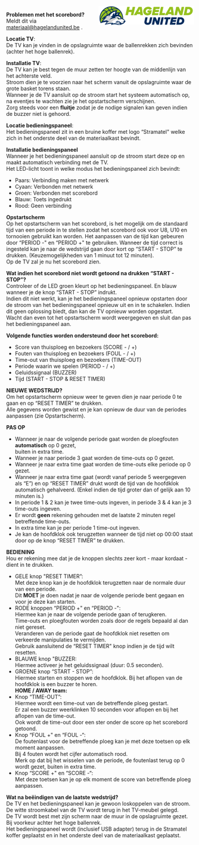 <img align="right" width="256" height="50" src="image/logo.svg">

**Problemen met het scorebord?** <br />
Meldt dit via <materiaal@hagelandunited.be> .<br />

**Locatie TV**:<br />
De TV kan je vinden in de opslagruimte waar de ballenrekken zich bevinden (achter het hoge ballenrek).<br />

**Installatie TV**:<br />
De TV kan je best tegen de muur zetten ter hoogte van de middenlijn van het achterste veld.<br />
Stroom dien je te voorzien naar het scherm vanuit de opslagruimte waar de grote basket torens staan.<br />
Wanneer je de TV aansluit op de stroom start het systeem automatisch op,<br />
na eventjes te wachten zie je het opstartscherm verschijnen.<br />
Zorg steeds voor een **fluitje** zodat je de nodige signalen kan geven indien de buzzer niet is gehoord.<br />

**Locatie bedieningspaneel**:<br />
Het bedieningspaneel zit in een bruine koffer met logo “Stramatel" welke zich in het onderste deel van de materiaalkast bevindt.<br />

**Installatie bedieningspaneel**<br />
Wanneer je het bedieningspaneel aansluit op de stroom start deze op en maakt automatisch verbinding met de TV.<br />
Het LED-licht toont in welke modus het bedieningspaneel zich bevindt:
-  Paars: Verbinding maken met netwerk<br />
-  Cyaan: Verbonden met netwerk<br />
-  Groen: Verbonden met scorebord<br />
-  Blauw: Toets ingedrukt<br />
-  Rood: Geen verbinding<br />

**Opstartscherm**<br />
Op het opstartscherm van het scorebord, is het mogelijk om de standaard tijd van een periode in te stellen zodat het scorebord ook voor U8, U10 en tornooien gebruikt kan worden. Het aanpassen van de tijd kan gebeuren door “PERIOD -" en “PERIOD +" te gebruiken. Wanneer de tijd correct is ingesteld kan je naar de wedstrijd gaan door kort op “START - STOP” te drukken. (Keuzemogelijkheden van 1 minuut tot 12 minuten).<br />
Op de TV zal je nu het scorebord zien.<br />

**Wat indien het scorebord niet wordt getoond na drukken “START - STOP”?**<br />
Controleer of de LED groen kleurt op het bedieningspaneel. En blauw wanneer je de knop “START - STOP” indrukt.<br />
Indien dit niet werkt, kan je het bedieningspaneel opnieuw opstarten door de stroom van het bedieningspaneel opnieuw uit en in te schakelen. Indien dit geen oplossing biedt, dan kan de TV opnieuw worden opgestart.<br /> Wacht dan even tot het opstartscherm wordt weergegeven en sluit dan pas het bedieningspaneel aan.<br />

**Volgende functies worden ondersteund door het scorebord:**
-  Score van thuisploeg en bezoekers (SCORE - / +)<br />
-  Fouten van thuisploeg en bezoekers (FOUL - / +)<br />
-  Time-out van thuisploeg en bezoekers (TIME-OUT)<br />
-  Periode waarin we spelen (PERIOD - / +)<br />
-  Geluidssignaal (BUZZER)<br />
-  Tijd (START - STOP  &  RESET TIMER)<br />

**NIEUWE WEDSTRIJD?**<br />
Om het opstartscherm opnieuw weer te geven dien je naar periode 0 te gaan en op “RESET TIMER” te drukken.<br />
Alle gegevens worden gewist en je kan opnieuw de duur van de periodes aanpassen (zie Opstartscherm).<br />

**PAS OP**
- Wanneer je naar de volgende periode gaat worden de ploegfouten **automatisch** op 0 gezet,<br />
  buiten in extra time.<br />
- Wanneer je naar periode 3 gaat worden de time-outs op 0 gezet.<br />
- Wanneer je naar extra time gaat worden de time-outs elke periode op 0 gezet.<br />
- Wanneer je naar extra time gaat (wordt vanaf periode 5 weergegeven als “E”) en op “RESET TIMER” drukt wordt de tijd van de hoofdklok automatisch gehalveerd. (Enkel indien de tijd groter dan of gelijk aan 10 minuten is.)<br />
- In periode 1 & 2 kan je twee time-outs ingeven, in periode 3 & 4 kan je 3 time-outs ingeven.<br />
- Er wordt **geen** rekening gehouden met de laatste 2 minuten regel betreffende time-outs.<br />
- In extra time kan je per periode 1 time-out ingeven.<br />
- Je kan de hoofdklok ook terugzetten wanneer de tijd niet op 00:00 staat door op de knop “RESET TIMER” te drukken.<br />

**BEDIENING**<br />
Hou er rekening mee dat je de knoppen slechts zeer kort - maar kordaat - dient in te drukken.<br />
 -  GELE knop "RESET TIMER”:<br />
	Met deze knop kan je de hoofdklok terugzetten naar de normale duur van een periode.<br />
	Dit **MOET** je doen nadat je naar de volgende periode bent gegaan en voor je deze kan starten.<br />
 -  RODE knoppen “PERIOD +" en “PERIOD -":<br />
	Hiermee kan je naar de volgende periode gaan of terugkeren.<br />
	Time-outs en ploegfouten worden zoals door de regels bepaald al dan niet gereset.<br />
	Veranderen van de periode gaat de hoofdklok niet resetten om verkeerde manipulaties te vermijden.<br />
	Gebruik aansluitend de “RESET TIMER" knop indien je de tijd wilt resetten.<br />
 -  BLAUWE knop "BUZZER:<br />
    Hiermee activeer je het geluidssignaal (duur: 0.5 seconden).<br />
 -  GROENE knop “START - STOP”:<br />
	Hiermee starten en stoppen we de hoofdklok. Bij het aflopen van de hoofdklok is een buzzer te horen.<br />
    **HOME / AWAY team:**<br />
 -  Knop “TIME-OUT”:<br />
	Hiermee wordt een time-out van de betreffende ploeg gestart.<br />
	Er zal een buzzer weerklinken 10 seconden voor aflopen en bij het aflopen van de time-out.<br />
	Ook wordt de time-out door een ster onder de score op het scorebord getoond.<br />
 -  Knop “FOUL +" en “FOUL -“:<br />
	De foutenlast voor de betreffende ploeg kan je met deze toetsen op elk moment aanpassen.<br />
	Bij 4 fouten wordt het cijfer automatisch rood.<br />
	Merk op dat bij het wisselen van de periode, de foutenlast terug op 0 wordt gezet, buiten in extra time.<br />
 -  Knop “SCORE +" en “SCORE -“:<br />
	Met deze toetsen kan je op elk moment de score van betreffende ploeg aanpassen.<br />

**Wat na beëindigen van de laatste wedstrijd?**<br />
De TV en het bedieningspaneel kan je gewoon loskoppelen van de stroom.<br />
De witte stroomkabel van de TV wordt terug in het TV-meubel gelegd.<br />
De TV wordt best met zijn scherm naar de muur in de opslagruimte gezet. Bij voorkeur achter het hoge ballenrek.<br />
Het bedieningspaneel wordt (inclusief USB adapter) terug in de Stramatel koffer geplaatst en in het onderste deel van de materiaalkast geplaatst.